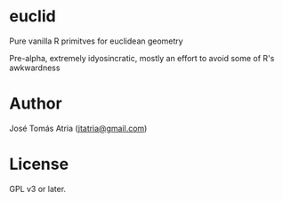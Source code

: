 # euclid

Pure vanilla R primitves for euclidean geometry

Pre-alpha, extremely idyosincratic, mostly an effort to avoid some of R's awkwardness

# Author

José Tomás Atria (jtatria@gmail.com)

# License

GPL v3 or later.
